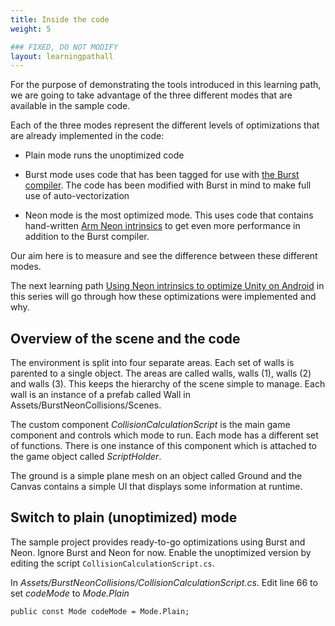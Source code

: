 ```yaml
---
title: Inside the code
weight: 5

### FIXED, DO NOT MODIFY
layout: learningpathall
---
```


For the purpose of demonstrating the tools introduced in this learning path, we are going to take advantage of the three different modes that are available in the sample code.

Each of the three modes represent the different levels of optimizations that are already implemented in the code:

- Plain mode runs the unoptimized code

- Burst mode uses code that has been tagged for use with [the Burst compiler](https://docs.unity3d.com/Manual/com.unity.burst.html). The code has been modified with Burst in mind to make full use of auto-vectorization

- Neon mode is the most optimized mode. This uses code that contains hand-written [Arm Neon intrinsics](https://www.arm.com/technologies/neon) to get even more performance in addition to the Burst compiler.

Our aim here is to measure and see the difference between these different modes.

The next learning path [Using Neon intrinsics to optimize Unity on Android](/learning-paths/smartphones-and-mobile/using-neon-intrinsics-to-optimize-unity-on-android) in this series will go through how these optimizations were implemented and why.

## Overview of the scene and the code
The environment is split into four separate areas. Each set of walls is parented to a single object. The areas are called walls, walls (1), walls (2) and walls (3). This keeps the hierarchy of the scene simple to manage. Each wall is an instance of a prefab called Wall in Assets/BurstNeonCollisions/Scenes.

The custom component _CollisionCalculationScript_ is the main game component and controls which mode to run. Each mode has a different set of functions. There is one instance of this component which is attached to the game object called _ScriptHolder_.

The ground is a simple plane mesh on an object called Ground and the Canvas contains a simple UI that displays some information at runtime.

## Switch to plain (unoptimized) mode
The sample project provides ready-to-go optimizations using Burst and Neon. Ignore Burst and Neon for now. Enable the unoptimized version by editing the script `CollisionCalculationScript.cs`.

In _Assets/BurstNeonCollisions/CollisionCalculationScript.cs_. Edit line 66 to set _codeMode_ to _Mode.Plain_

```
public const Mode codeMode = Mode.Plain;
```
